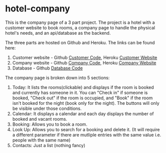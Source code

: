 # hotel-company

This is the company page of a 3 part project.  The project is a hotel with a customer website to book rooms, a company page to handle the 
physical hotel's needs, and an api/database as the backend.

The three parts are hosted on Github and Heroku. The links can be found here:
1. Customer website - Github [Customer Code][1], Heroku [Customer Website][2]
2. Company website - Github [Company Code][3], Heroku [Company Website][4]
3. Database - Github [Database Code][5]

[1]: https://github.com/johnny-jack19/indigo-sky "Customer Code"
[2]: http://indigo-sky.herokuapp.com/ "Customer Website"
[3]: https://github.com/johnny-jack19/hotel-company "Company Code"
[4]: http://jackson-hotel-company.herokuapp.com/ "Company Website"
[5]: https://github.com/johnny-jack19/hotel-db "Database Code"

The company page is broken down into 5 sections:
1. Today: It lists the rooms(clickable) and displays if the room is booked and currently has someone in it. 
You can "Check in" if someone is booked, "Check out" if the room is occupied, and "Book" if the 
room isn't booked for the night (book only for the night). The buttons will only be visible under those conditions.
2. Calendar: It displays a calendar and each day displays the number of booked and vacant rooms.
3. Booking: Allows you to book a room.
4. Look Up: Allows you to search for a booking and delete it. (It will require a different parameter
if there are mutliple entries with the same value i.e. people with the same name)
5. Contacts: Just a list (nothing fancy)
